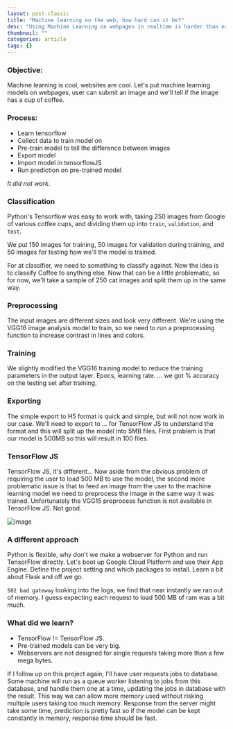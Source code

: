 ```yaml
---
layout: post-classic
title: "Machine learning on the web, how hard can it be?"
desc: "Using Machine Learning on webpages in realtime is harder than expected."
thumbnail: ""
categories: article
tags: {}
---
```


### Objective:
Machine learning is cool, websites are cool. Let's put machine learning models on webpages, user can submit an image and we'll tell if the image has a cup of coffee.

### Process:
- Learn tensorflow
- Collect data to train model on
- Pre-train model to tell the difference between images
- Export model
- Import model in tensorflowJS
- Run prediction on pre-trained model

_It did not work._

### Classification

Python's Tensorflow was easy to work with, taking 250 images from Google of various coffee cups, and dividing them up into `train`, `validation`, and `test`.

We put 150 images for training, 50 images for validation during training, and 50 images for testing how we'll the model is trained.

For at classifier, we need to something to classify against. Now the idea is to classify Coffee to anything else. Now that can be a little problematic, so for now, we'll take a sample of 250 cat images and split them up in the same way.

### Preprocessing
The input images are different sizes and look very different.
We're using the VGG16 image analysis model to train, so we need to run a preprocessing function to increase contrast in lines and colors.

### Training
We slightly modified the VGG16 training model to reduce the training parameters in the output layer.
Epocs, learning rate.
... we got % accuracy on the testing set after training.

### Exporting
The simple export to H5 format is quick and simple, but will not now work in our case.
We'll need to export to ... for TensorFlow JS to understand the format and this will split up the model into 5MB files.
First problem is that our model is 500MB so this will result in 100 files.

### TensorFlow JS
TensorFlow JS, it's different... Now aside from the obvious problem of requiring the user to load 500 MB to use the model, the second more problematic issue is that to feed an image from the user to the machine learning model we need to preprocess the image in the same way it was trained.
Unfortunately  the VGG15 preprocess function is not available in TensorFlow JS. Not good.

![image](https://i.gifer.com/2uA1.gif)

### A different approach
Python is flexible, why don't we make a webserver for Python and run TensorFlow directly.
Let's boot up Google Cloud Platform and use their App Engine.
Define the project setting and which packages to install.
Learn a bit about Flask and off we go.

`502 bad gateway` looking into the logs, we find that near instantly we ran out of memory. I guess expecting each request to load 500 MB of ram was a bit much.

### What did we learn?
- TensorFlow != TensorFlow JS.
- Pre-trained models can be very big.
- Webservers are not designed for single requests taking more than a few mega bytes.

If I follow up on this project again, I'll have user requests jobs to database. Some machine will run as a queue worker listening to jobs from this database, and handle them one at a time, updating the jobs in database with the result. This way we can allow more memory used without risking multiple users taking too much memory.
Response from the server might take some time, prediction is pretty fast so if the model can be kept constantly in memory, response time should be fast.